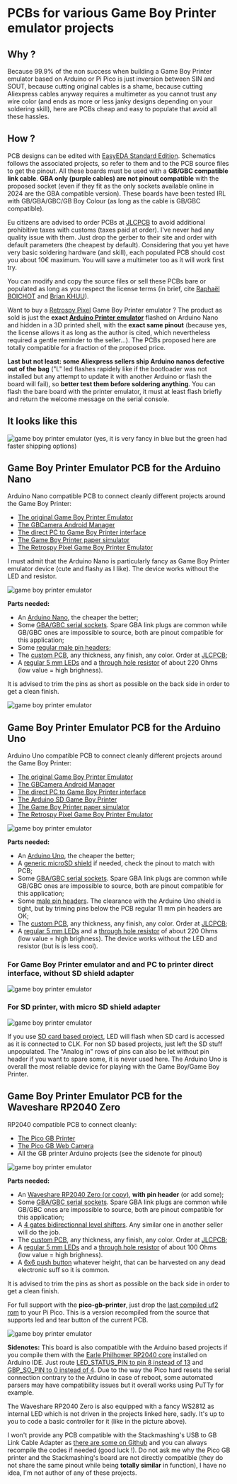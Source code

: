 # PCBs for various Game Boy Printer emulator projects

## Why ?
Because 99.9% of the non success when building a Game Boy Printer emulator based on Arduino or Pi Pico is just inversion between SIN and SOUT, because cutting original cables is a shame, because cutting Aliexpress cables anyway requires a multimeter as you cannot trust any wire color (and ends as more or less janky designs depending on your soldering skill), here are PCBs cheap and easy to populate that avoid all these hassles.

## How ?
PCB designs can be edited with [EasyEDA Standard Edition](https://easyeda.com). Schematics follows the associated projects, so refer to them and to the PCB source files to get the pinout. All these boards must be used with a **GB/GBC compatible link cable**. **GBA only (purple cables) are not pinout compatible** with the proposed socket (even if they fit as the only sockets available online in 2024 are the GBA compatible version). These boards have been tested IRL with GB/GBA/GBC/GB Boy Colour (as long as the cable is GB/GBC compatible).

Eu citizens are advised to order PCBs at [JLCPCB](https://jlcpcb.com/) to avoid additional prohibitive taxes with customs (taxes paid at order). I've never had any quality issue with them. Just drop the gerber to their site and order with default parameters (the cheapest by default). Considering that you yet have very basic soldering hardware (and skill), each populated PCB should cost you about 10€ maximum. You will save a multimeter too as it will work first try.

You can modify and copy the source files or sell these PCBs bare or populated as long as you respect the license terms (in brief, cite [Raphaël BOICHOT](https://github.com/Raphael-Boichot) and [Brian KHUU](https://github.com/mofosyne)). 

Want to buy a [Retrospy Pixel](https://retro-spy.com/product/pixel-gameboy-printer/) Game Boy Printer emulator ? The product as sold is just the **exact [Arduino Printer emulator](https://github.com/mofosyne/arduino-gameboy-printer-emulator)** flashed on Arduino Nano and hidden in a 3D printed shell, with the **exact same pinout** (because yes, the license allows it as long as the author is cited, which nevertheless required a gentle reminder to the seller...). The PCBs proposed here are totally compatible for a fraction of the proposed price.

**Last but not least: some Aliexpress sellers ship Arduino nanos defective out of the bag** ("L" led flashes rapidely like if the bootloader was not installed but any attempt to update it with another Arduino or flash the board will fail), so **better test them before soldering anything**. You can flash the bare board with the printer emulator, it must at least flash briefly and return the welcome message on the serial console.

## It looks like this
![game boy printer emulator](/All_PCBs.jpg)
(yes, it is very fancy in blue but the green had faster shipping options)

## Game Boy Printer Emulator PCB for the Arduino Nano
Arduino Nano compatible PCB to connect cleanly different projects around the Game Boy Printer: 
- [The original Game Boy Printer Emulator](https://github.com/mofosyne/arduino-gameboy-printer-emulator)
- [The GBCamera Android Manager](https://github.com/Mraulio/GBCamera-Android-Manager)
- [The direct PC to Game Boy Printer interface](https://github.com/Raphael-Boichot/PC-to-Game-Boy-Printer-interface)
- [The Game Boy Printer paper simulator](https://github.com/Raphael-Boichot/GameboyPrinterPaperSimulation)
- [The Retrospy Pixel Game Boy Printer Emulator](https://github.com/retrospy/RetroSpy)

I must admit that the Arduino Nano is particularly fancy as Game Boy Printer emulator device (cute and flashy as I like). The device works without the LED and resistor.

![game boy printer emulator](PCB_Arduino_Nano/PCB.png)

**Parts needed:** 
- An [Arduino Nano](https://fr.aliexpress.com/item/1005006053215107.html), the cheaper the better;
- Some [GBA/GBC serial sockets](https://fr.aliexpress.com/item/1005006358075502.html). Spare GBA link plugs are common while GB/GBC ones are impossible to source, both are pinout compatible for this application;
- Some [regular male pin headers](https://fr.aliexpress.com/item/1005002577212594.html);
- The [custom PCB](/PCB_Arduino_Nano), any thickness, any finish, any color. Order at [JLCPCB](https://jlcpcb.com/);
- A [regular 5 mm LEDs](https://fr.aliexpress.com/item/32848810276.html) and a [through hole resistor](https://fr.aliexpress.com/item/32866216363.html) of about 220 Ohms (low value = high brighness).

It is advised to trim the pins as short as possible on the back side in order to get a clean finish.

![game boy printer emulator](PCB_Arduino_Nano/Nano_shield.jpg)

## Game Boy Printer Emulator PCB for the Arduino Uno
Arduino Uno compatible PCB to connect cleanly different projects around the Game Boy Printer: 
- [The original Game Boy Printer Emulator](https://github.com/mofosyne/arduino-gameboy-printer-emulator)
- [The GBCamera Android Manager](https://github.com/Mraulio/GBCamera-Android-Manager)
- [The direct PC to Game Boy Printer interface](https://github.com/Raphael-Boichot/PC-to-Game-Boy-Printer-interface)
- [The Arduino SD Game Boy Printer](https://github.com/Raphael-Boichot/The-Arduino-SD-Game-Boy-Printer)
- [The Game Boy Printer paper simulator](https://github.com/Raphael-Boichot/GameboyPrinterPaperSimulation)
- [The Retrospy Pixel Game Boy Printer Emulator](https://github.com/retrospy/RetroSpy)

![game boy printer emulator](PCB_Arduino_Uno/PCB.png)

**Parts needed:** 
- An [Arduino Uno](https://fr.aliexpress.com/item/1005006088733150.html), the cheaper the better;
- A [generic microSD shield](https://fr.aliexpress.com/item/1005006059963950.html) if needed, check the pinout to match with PCB;
- Some [GBA/GBC serial sockets](https://fr.aliexpress.com/item/1005006358075502.html). Spare GBA link plugs are common while GB/GBC ones are impossible to source, both are pinout compatible for this application;
- Some [male pin headers](https://fr.aliexpress.com/item/1005006104110168.html). The clearance with the Arduino Uno shield is tight, but by triming pins below the PCB regular 11 mm pin headers are OK;
- The [custom PCB](/PCB_Arduino_Uno), any thickness, any finish, any color. Order at [JLCPCB](https://jlcpcb.com/);
- A [regular 5 mm LEDs](https://fr.aliexpress.com/item/32848810276.html) and a [through hole resistor](https://fr.aliexpress.com/item/32866216363.html) of about 220 Ohms (low value = high brighness). The device works without the LED and resistor (but is is less cool).

### For Game Boy Printer emulator and and PC to printer direct interface, without SD shield adapter
![game boy printer emulator](/PCB_Arduino_Uno/Arduino_shield.jpg)

### For SD printer, with micro SD shield adapter
![game boy printer emulator](/PCB_Arduino_Uno/Arduino_Shield_with_SD.jpg)

If you use [SD card based project](https://github.com/Raphael-Boichot/The-Arduino-SD-Game-Boy-Printer), LED will flash when SD card is accessed as it is connected to CLK. For non SD based projects, just left the SD stuff unpopulated. The "Analog in" rows of pins can also be let without pin header if you want to spare some, it is never used here. The Arduino Uno is overall the most reliable device for playing with the Game Boy/Game Boy Printer.

## Game Boy Printer Emulator PCB for the Waveshare RP2040 Zero
RP2040 compatible PCB to connect cleanly:
- [The Pico GB Printer](https://github.com/untoxa/pico-gb-printer)
- [The Pico GB Web Camera](https://github.com/untoxa/pico-gb-webcamera)
- All the GB printer Arduino projects (see the sidenote for pinout)

![game boy printer emulator](PCB_RP2040_Zero/PCB.png)

**Parts needed:** 
- An [Waveshare RP2040 Zero (or copy)](https://fr.aliexpress.com/item/1005003504006451.html), **with pin header** (or add some);
- Some [GBA/GBC serial sockets](https://fr.aliexpress.com/item/1005006358075502.html). Spare GBA link plugs are common while GB/GBC ones are impossible to source, both are pinout compatible for this application;
- A [4 gates bidirectionnal level shifters](https://fr.aliexpress.com/item/1005004560297038.html). Any similar one in another seller will do the job.
- The [custom PCB](/PCB_RP2040_Zero), any thickness, any finish, any color. Order at [JLCPCB](https://jlcpcb.com/);
- A [regular 5 mm LEDs](https://fr.aliexpress.com/item/32848810276.html) and a [through hole resistor](https://fr.aliexpress.com/item/32866216363.html) of about 100 Ohms (low value = high brighness).
- A [6x6 push button](https://fr.aliexpress.com/item/1005003938244847.html)  whatever height, that can be harvested on any dead electronic suff so it is common.

It is advised to trim the pins as short as possible on the back side in order to get a clean finish.

For full support with the **pico-gb-printer**, just drop the [last compiled uf2 rom](/PCB_RP2040_Zero/pico_gb_printer.uf2) to your Pi Pico. This is a version recompiled from the source that supports led and tear button of the current PCB.

![game boy printer emulator](/PCB_RP2040_Zero/Pi_Zero_shield.jpg)

**Sidenotes:**
This board is also compatible with the Arduino based projects if you compile them with the [Earle Philhower RP2040 core](https://github.com/earlephilhower/arduino-pico) installed on Arduino IDE. Just route [LED_STATUS_PIN to pin 8 instead of 13](https://github.com/mofosyne/arduino-gameboy-printer-emulator/blob/30b91fd60cae8a97a446764cba289b109bcb47d4/GameBoyPrinterEmulator/GameBoyPrinterEmulator.ino#L88) and [GBP_SO_PIN to 0 instead of 4](https://github.com/mofosyne/arduino-gameboy-printer-emulator/blob/30b91fd60cae8a97a446764cba289b109bcb47d4/GameBoyPrinterEmulator/GameBoyPrinterEmulator.ino#L83). Due to the way the Pico hard resets the serial connection contrary to the Arduino in case of reboot, some automated parsers may have compatibility issues but it overall works using PuTTy for example.

The Waveshare RP2040 Zero is also equipped with a fancy WS2812 as internal LED which is not driven in the projects linked here, sadly. It's up to you to code a basic controller for it (like in the picture above).

I won't provide any PCB compatible with the Stackmashing's USB to GB Link Cable Adapter as [there are some on Github](https://github.com/agtbaskara/game-boy-pico-link-board) and you can always recompile the codes if needed (good luck !). Do not ask me why the Pico GB printer and the Stackmashing's board are not directly compatible (they do not share the same pinout while being **totally similar** in function), I have no idea, I'm not author of any of these projects.
